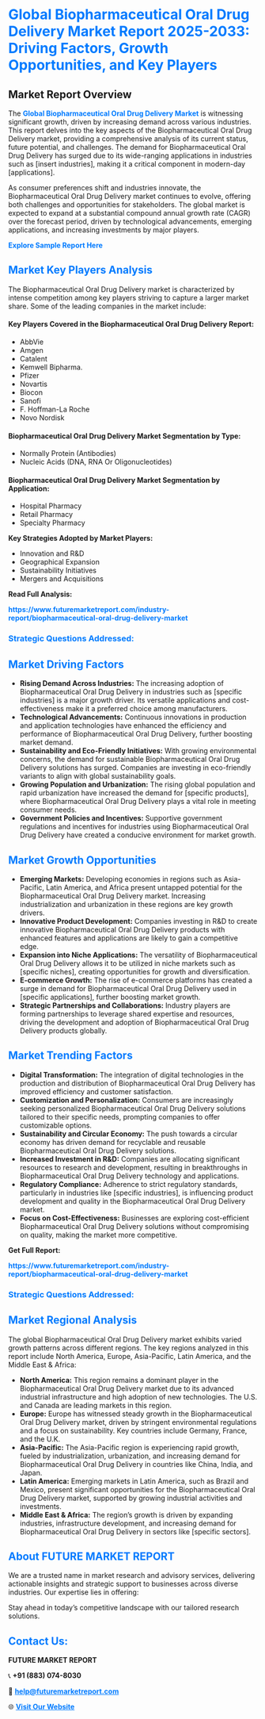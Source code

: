 <h1 style="color: #007BFF;">Global Biopharmaceutical Oral Drug Delivery Market Report 2025-2033: Driving Factors, Growth Opportunities, and Key Players</h1>

<section id="overview">
<h2>Market Report Overview</h2>
<p>The <a href="https://www.futuremarketreport.com/industry-report/biopharmaceutical-oral-drug-delivery-market" style="color: #007BFF; text-decoration: none;"><strong>Global Biopharmaceutical Oral Drug Delivery Market</strong></a> is witnessing significant growth, driven by increasing demand across various industries. This report delves into the key aspects of the Biopharmaceutical Oral Drug Delivery market, providing a comprehensive analysis of its current status, future potential, and challenges. The demand for Biopharmaceutical Oral Drug Delivery has surged due to its wide-ranging applications in industries such as [insert industries], making it a critical component in modern-day [applications].</p>
<p>As consumer preferences shift and industries innovate, the Biopharmaceutical Oral Drug Delivery market continues to evolve, offering both challenges and opportunities for stakeholders. The global market is expected to expand at a substantial compound annual growth rate (CAGR) over the forecast period, driven by technological advancements, emerging applications, and increasing investments by major players.</p>
</section>

<section id="overview">
<p><a href="https://www.futuremarketreport.com/request-sample/reportId=59497" style="color: #007BFF; text-decoration: none;"><strong>Explore Sample Report Here</strong></a></p>
</section>

<section id="key-players">
<h2 style="color: #007BFF;">Market Key Players Analysis</h2>
<p>The Biopharmaceutical Oral Drug Delivery market is characterized by intense competition among key players striving to capture a larger market share. Some of the leading companies in the market include:</p>
<h4>Key Players Covered in the Biopharmaceutical Oral Drug Delivery Report:</h4>
<ul><li>AbbVie</li><li>Amgen</li><li>Catalent</li><li>Kemwell Bipharma.</li><li>Pfizer</li><li>Novartis</li><li>Biocon</li><li>Sanofi</li><li>F. Hoffman-La Roche</li><li>Novo Nordisk</li></ul>
<h4>Biopharmaceutical Oral Drug Delivery Market Segmentation by Type:</h4>
<ul><li>Normally Protein (Antibodies)</li><li>Nucleic Acids (DNA, RNA Or Oligonucleotides)</li></ul>

<h4>Biopharmaceutical Oral Drug Delivery Market Segmentation by Application:</h4>
<ul><li>Hospital Pharmacy</li><li>Retail Pharmacy</li><li>Specialty Pharmacy</li></ul>
<p><strong>Key Strategies Adopted by Market Players:</strong></p>
<ul>
<li>Innovation and R&D</li>
<li>Geographical Expansion</li>
<li>Sustainability Initiatives</li>
<li>Mergers and Acquisitions</li>
</ul>
</section>

<section>
<p><strong>Read Full Analysis: </strong></p><a href="https://www.futuremarketreport.com/industry-report/biopharmaceutical-oral-drug-delivery-market" style="color: #007BFF; text-decoration: none;"><strong>https://www.futuremarketreport.com/industry-report/biopharmaceutical-oral-drug-delivery-market</strong></a>
<h3 style="color: #007BFF;">Strategic Questions Addressed:</h3>
</section>

<section id="driving-factors">
<h2 style="color: #007BFF;">Market Driving Factors</h2>
<ul>
<li><strong>Rising Demand Across Industries:</strong> The increasing adoption of Biopharmaceutical Oral Drug Delivery in industries such as [specific industries] is a major growth driver. Its versatile applications and cost-effectiveness make it a preferred choice among manufacturers.</li>
<li><strong>Technological Advancements:</strong> Continuous innovations in production and application technologies have enhanced the efficiency and performance of Biopharmaceutical Oral Drug Delivery, further boosting market demand.</li>
<li><strong>Sustainability and Eco-Friendly Initiatives:</strong> With growing environmental concerns, the demand for sustainable Biopharmaceutical Oral Drug Delivery solutions has surged. Companies are investing in eco-friendly variants to align with global sustainability goals.</li>
<li><strong>Growing Population and Urbanization:</strong> The rising global population and rapid urbanization have increased the demand for [specific products], where Biopharmaceutical Oral Drug Delivery plays a vital role in meeting consumer needs.</li>
<li><strong>Government Policies and Incentives:</strong> Supportive government regulations and incentives for industries using Biopharmaceutical Oral Drug Delivery have created a conducive environment for market growth.</li>
</ul>
</section>

<section id="growth-opportunities">
<h2 style="color: #007BFF;">Market Growth Opportunities</h2>
<ul>
<li><strong>Emerging Markets:</strong> Developing economies in regions such as Asia-Pacific, Latin America, and Africa present untapped potential for the Biopharmaceutical Oral Drug Delivery market. Increasing industrialization and urbanization in these regions are key growth drivers.</li>
<li><strong>Innovative Product Development:</strong> Companies investing in R&D to create innovative Biopharmaceutical Oral Drug Delivery products with enhanced features and applications are likely to gain a competitive edge.</li>
<li><strong>Expansion into Niche Applications:</strong> The versatility of Biopharmaceutical Oral Drug Delivery allows it to be utilized in niche markets such as [specific niches], creating opportunities for growth and diversification.</li>
<li><strong>E-commerce Growth:</strong> The rise of e-commerce platforms has created a surge in demand for Biopharmaceutical Oral Drug Delivery used in [specific applications], further boosting market growth.</li>
<li><strong>Strategic Partnerships and Collaborations:</strong> Industry players are forming partnerships to leverage shared expertise and resources, driving the development and adoption of Biopharmaceutical Oral Drug Delivery products globally.</li>
</ul>
</section>

<section id="trending-factors">
<h2 style="color: #007BFF;">Market Trending Factors</h2>
<ul>
<li><strong>Digital Transformation:</strong> The integration of digital technologies in the production and distribution of Biopharmaceutical Oral Drug Delivery has improved efficiency and customer satisfaction.</li>
<li><strong>Customization and Personalization:</strong> Consumers are increasingly seeking personalized Biopharmaceutical Oral Drug Delivery solutions tailored to their specific needs, prompting companies to offer customizable options.</li>
<li><strong>Sustainability and Circular Economy:</strong> The push towards a circular economy has driven demand for recyclable and reusable Biopharmaceutical Oral Drug Delivery solutions.</li>
<li><strong>Increased Investment in R&D:</strong> Companies are allocating significant resources to research and development, resulting in breakthroughs in Biopharmaceutical Oral Drug Delivery technology and applications.</li>
<li><strong>Regulatory Compliance:</strong> Adherence to strict regulatory standards, particularly in industries like [specific industries], is influencing product development and quality in the Biopharmaceutical Oral Drug Delivery market.</li>
<li><strong>Focus on Cost-Effectiveness:</strong> Businesses are exploring cost-efficient Biopharmaceutical Oral Drug Delivery solutions without compromising on quality, making the market more competitive.</li>
</ul>
</section>

<section>
<p><strong>Get Full Report: </strong></p><a href="https://www.futuremarketreport.com/industry-report/biopharmaceutical-oral-drug-delivery-market" style="color: #007BFF; text-decoration: none;"><strong>https://www.futuremarketreport.com/industry-report/biopharmaceutical-oral-drug-delivery-market</strong></a>
<h3 style="color: #007BFF;">Strategic Questions Addressed:</h3>
</section>


<section id="regional-analysis">
<h2 style="color: #007BFF;">Market Regional Analysis</h2>
<p>The global Biopharmaceutical Oral Drug Delivery market exhibits varied growth patterns across different regions. The key regions analyzed in this report include North America, Europe, Asia-Pacific, Latin America, and the Middle East & Africa:</p>
<ul>
<li><strong>North America:</strong> This region remains a dominant player in the Biopharmaceutical Oral Drug Delivery market due to its advanced industrial infrastructure and high adoption of new technologies. The U.S. and Canada are leading markets in this region.</li>
<li><strong>Europe:</strong> Europe has witnessed steady growth in the Biopharmaceutical Oral Drug Delivery market, driven by stringent environmental regulations and a focus on sustainability. Key countries include Germany, France, and the U.K.</li>
<li><strong>Asia-Pacific:</strong> The Asia-Pacific region is experiencing rapid growth, fueled by industrialization, urbanization, and increasing demand for Biopharmaceutical Oral Drug Delivery in countries like China, India, and Japan.</li>
<li><strong>Latin America:</strong> Emerging markets in Latin America, such as Brazil and Mexico, present significant opportunities for the Biopharmaceutical Oral Drug Delivery market, supported by growing industrial activities and investments.</li>
<li><strong>Middle East & Africa:</strong> The region’s growth is driven by expanding industries, infrastructure development, and increasing demand for Biopharmaceutical Oral Drug Delivery in sectors like [specific sectors].</li>
</ul>
</section>

<footer>
<h2 style="color: #007BFF;">About FUTURE MARKET REPORT</h2>
<p>We are a trusted name in market research and advisory services, delivering actionable insights and strategic support to businesses across diverse industries. Our expertise lies in offering:</p>

<p>Stay ahead in today’s competitive landscape with our tailored research solutions.</p>

<h2 style="color: #007BFF;">Contact Us:</h2>
<p><strong>FUTURE MARKET REPORT</strong></p>
<p>📞 <strong>+91 (883) 074-8030</strong></p>
<p>📧 <strong><a href="mailto:help@futuremarketreport.com" style="color: #007BFF;">help@futuremarketreport.com</a></strong></p>
<p>🌐 <strong><a href="https://www.futuremarketreport.com/" style="color: #007BFF;">Visit Our Website</a></strong></p>
</footer>